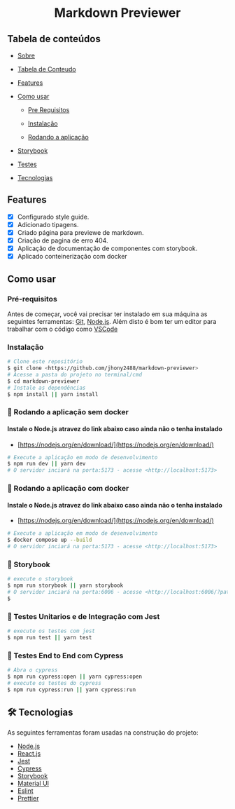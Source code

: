 <h1 align="center" id="">
   Markdown Previewer
</h1>


<h2 id="tabela-de-conteudo">Tabela de conteúdos</h2>
<!--ts-->
   
- [Sobre](#)

- [Tabela de Conteudo](#tabela-de-conteudo)

- [Features](#features)

- [Como usar](#como-usar)

  - [Pre Requisitos](#pré-requisitos)

  - [Instalação](#instalação)

  - [Rodando a aplicação](#-rodando-a-api)

- [Storybook](#storybook)

- [Testes](#-testes)

- [Tecnologias](#-tecnologias)


<!--te-->

<h2  id="features">  
  Features
</h2>

- [x] Configurado style guide.
- [x] Adicionado tipagens.
- [x] Criado página para previewe de markdown.
- [x] Criação de pagina de erro 404.
- [x] Aplicação de documentação de componentes com storybook.
- [x] Aplicado conteinerização com docker

<h2>Como usar</h2>

<h3>Pré-requisitos</h3>

Antes de começar, você vai precisar ter instalado em sua máquina as seguintes ferramentas:
[Git](https://git-scm.com), [Node.js](https://nodejs.org/en/).
Além disto é bom ter um editor para trabalhar com o código como [VSCode](https://code.visualstudio.com/)

<h3 id="instalacao">Instalação</h3>

```bash
# Clone este repositório
$ git clone <https://github.com/jhony2488/markdown-previewer>
# Acesse a pasta do projeto no terminal/cmd
$ cd markdown-previewer
# Instale as dependências
$ npm install || yarn install
```

<h3 id="rodando-api">🎲 Rodando a aplicação sem docker</h3>

#### Instale o Node.js atravez do link abaixo caso ainda não o tenha instalado

- [https://nodejs.org/en/download/](https://nodejs.org/en/download/)

```bash
# Execute a aplicação em modo de desenvolvimento
$ npm run dev || yarn dev
# O servidor inciará na porta:5173 - acesse <http://localhost:5173>
```

<h3 id="rodando-api">🎲 Rodando a aplicação com docker</h3>

#### Instale o Node.js atravez do link abaixo caso ainda não o tenha instalado

- [https://nodejs.org/en/download/](https://nodejs.org/en/download/)

```bash
# Execute a aplicação em modo de desenvolvimento
$ docker compose up --build
# O servidor inciará na porta:5173 - acesse <http://localhost:5173>
```

<h3 id="storybook">🎲 Storybook</h3>

```bash
# execute o storybook
$ npm run storybook || yarn storybook
# O servidor inciará na porta:6006 - acesse <http://localhost:6006/?path=#>
$ 
```

<h3 id="teste">🎲 Testes Unitarios e de Integração com Jest</h3>

```bash
# execute os testes com jest
$ npm run test || yarn test
```

<h3 id="teste">🎲 Testes End to End com Cypress</h3>

```bash
# Abra o cypress
$ npm run cypress:open || yarn cypress:open
# execute os testes do cypress
$ npm run cypress:run || yarn cypress:run
```

<h2 id="tecnologias">🛠 Tecnologias</h2>

As seguintes ferramentas foram usadas na construção do projeto:

- [Node.js](https://nodejs.org/en/)
- [React.js](https://pt-br.reactjs.org/)
- [Jest](https://jestjs.io/)
- [Cypress](https://docs.cypress.io/guides/overview/why-cypress)
- [Storybook](https://storybook.js.org/)
- [Material UI](https://mui.com/)
- [Eslint](https://eslint.org/)
- [Prettier](https://prettier.io/)


